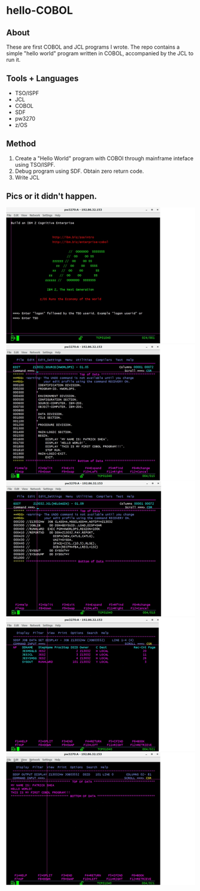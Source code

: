 # hello-COBOL

## About
These are first COBOL and JCL programs I wrote. The repo contains a simple "hello world" program written in COBOL, accompanied by the JCL to run it.

## Tools + Languages 
* TSO/ISPF
* JCL
* COBOL
* SDF
* pw3270
* z/OS

## Method
1. Create a "Hello World" program with COBOl through mainframe inteface using TSO/ISPF.
2. Debug program using SDF. Obtain zero return code.
3. Write JCL


## Pics or it didn't happen.
![Alt text](/screenshots/pw3270.jpg?raw=true "pw3270 logon")
![Alt text](/screenshots/HWORLDPS-COBOL.jpg?raw=true "Hello World Cobol")
![Alt text](/screenshots/HELOAGIN-JCL.jpg?raw=true "Run Hello World JCL")
![Alt text](/screenshots/HW-JOB-STATUS.jpg?raw=true "Job Status")
![Alt text](/screenshots/HW-SYSOUT.jpg?raw=true "SYSOUT")
